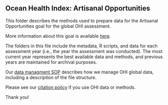 ## Ocean Health Index: Artisanal Opportunities

This folder describes the methods used to prepare data for the Artisanal Opportunities goal for the global OHI assessment.

More information about this goal is available [here](https://oceanhealthindex.org/images/htmls/Supplement.html#61_Artisanal_opportunities).

The folders in this file include the metadata, R scripts, and data for each assessment year (i.e., the year the assessment was conducted). The most current year represents the best available data and methods, and previous years are maintained for archival purposes.

Our [data managment SOP](https://rawgit.com/OHI-Science/ohiprep/master/src/dataOrganization_SOP.html) describes how we manage OHI global data, including a description of the file structure.

Please see our [citation policy](https://oceanhealthindex.org/global-scores/data-download/) if you use OHI data or methods.

Thank you!

